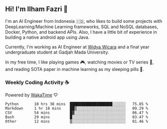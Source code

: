 ## Hi! I'm Ilham Fazri 👋

I'm an AI Engineer from Indonesia 🇮🇩, who likes to build some projects with DeepLearning/Machine Learning frameworks, SQL and NoSQL databases, Docker, Python, and backend APIs. Also, I have a little bit of experience in building a native android app using Java.

Currently, I'm working as AI Engineer at [Widya Wicara](https://widyawicara.com) and a final year undergraduate student at Gadjah Mada University. 

In my free time, I like playing games 🎮, watching movies or TV series 🍿, and reading SOTA paper in machine learning as my sleeping pills 💊. 

### Weekly Coding Activity ☕
Powered by [WakaTime](https://wakatime.com/) ♡
<!--START_SECTION:waka-->

```text
Python       10 hrs 38 mins  ███████████████████░░░░░░   75.85 %
Markdown     1 hr 18 mins    ██▒░░░░░░░░░░░░░░░░░░░░░░   09.29 %
CSV          54 mins         █▓░░░░░░░░░░░░░░░░░░░░░░░   06.47 %
Bash         29 mins         █░░░░░░░░░░░░░░░░░░░░░░░░   03.47 %
Other        12 mins         ▒░░░░░░░░░░░░░░░░░░░░░░░░   01.46 %
```

<!--END_SECTION:waka-->
